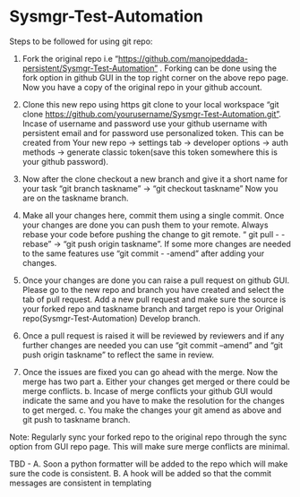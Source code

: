 # Sysmgr-Test-Automation

Steps to be followed for using git repo:

1. Fork the original repo i.e “https://github.com/manojpeddada-persistent/Sysmgr-Test-Automation” . Forking can be done using the fork option in github GUI in the      top right corner on the above repo page. Now you have a copy of the original repo in your github account.

2. Clone this new repo using https git clone to your local workspace “git clone https://github.com/yourusername/Sysmgr-Test-Automation.git”.
   Incase of username and password use your github username with persistent email and for password use personalized token. This can be created from 
   Your new repo -> settings tab -> developer options -> auth methods -> generate classic token(save this token somewhere this is your github password).

3. Now after the clone checkout a new branch and give it a short name for your task 
   “git branch taskname” -> “git checkout taskname”
   Now you are on the taskname branch.

4. Make all your changes here, commit them using a single commit. Once your changes are done you can push them to your remote. Always rebase your code before pushing    the change to git remote. “ git pull - -rebase” ->  “git push origin taskname”.
   If some more changes are needed to the same features use “git commit - -amend” after adding your changes.

5. Once your changes are done you can raise a pull request on github GUI. Please go to the new repo and branch you have created and select the tab of pull request.      Add a new pull request and make sure the source is your forked repo and taskname branch and target repo is your Original repo(Sysmgr-Test-Automation) Develop        branch. 

6. Once a pull request is raised it will be reviewed by reviewers and if any further changes are needed you can use “git commit –amend” and “git push origin            taskname” to reflect the same in review.

7. Once the issues are fixed you can go ahead with the merge. Now the merge has two part 
    a. Either your changes get merged or there could be merge conflicts.
    b. Incase of merge conflicts your github GUI would indicate the same and you have to make the resolution for the changes to get merged.
    c. You make the changes your git amend as above and git push to taskname branch.

Note: Regularly sync your forked repo to the original repo through the sync option from GUI repo page. This will make sure merge conflicts are minimal.

TBD - 
  A. Soon a python formatter will be added to the repo which will make sure the code is consistent.
  B. A hook will be added so that the commit messages are consistent in templating



